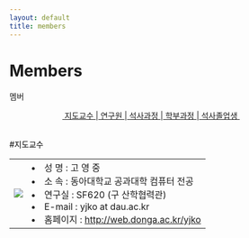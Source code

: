 ```yaml
---
layout: default
title: members
---
```

<div class="post">

  <h1 class="pageTitle">Members</h1>	
  <p class="meta">멤버</p>
  <div class="linklink" style = "text-align:center;">
    <a href="#1">&nbsp;지도교수&nbsp;</a>|<a href="#2">&nbsp;연구원&nbsp;</a>|<a href="#3">&nbsp;석사과정&nbsp;</a>|<a href="#4">&nbsp;학부과정&nbsp;</a>|<a href="#5">&nbsp;석사졸업생&nbsp;</a>
   </div>
   <br>

<a name="1"><font style = "color:black;">#지도교수</font></a>
<table>
		<tr>
			<td class="portcol"><image src="members/images/yjko.jpg"></image></td>
			<td class="informColumn">
				<li>성  명 : 고 영 중</li>
				<li>소  속 : 동아대학교 공과대학 컴퓨터 전공</li>
				<li>연구실 : SF620 (구 산학협력관)</li>
				<li>E-mail : yjko at dau.ac.kr</li>
				<li>홈페이지 : <a href="http://web.donga.ac.kr/yjko" target="_blank">http://web.donga.ac.kr/yjko</a></li>
			</td>
		</tr>
</table>



</div>
 
